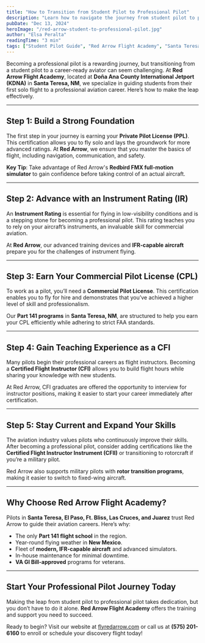 ```yaml
---
title: "How to Transition from Student Pilot to Professional Pilot"
description: "Learn how to navigate the journey from student pilot to professional pilot with this practical guide from Red Arrow Flight Academy. Based in Santa Teresa, NM, Red Arrow offers personalized training to help you achieve your aviation career goals. Start your transition today!"
pubDate: "Dec 13, 2024"
heroImage: "/red-arrow-student-to-professional-pilot.jpg"
author: "Elsa Peralta"
readingTime: "3 min"
tags: ["Student Pilot Guide", "Red Arrow Flight Academy", "Santa Teresa Flight School", "Professional Pilot Training", "El Paso Aviation Careers", "Flight School Tips", "Aviation Career Path", "Santa Teresa Pilot Programs"]
---
```


Becoming a professional pilot is a rewarding journey, but transitioning from a student pilot to a career-ready aviator can seem challenging. At **Red Arrow Flight Academy**, located at **Doña Ana County International Jetport (KDNA)** in **Santa Teresa, NM**, we specialize in guiding students from their first solo flight to a professional aviation career. Here’s how to make the leap effectively.

---

## Step 1: Build a Strong Foundation  
The first step in your journey is earning your **Private Pilot License (PPL)**. This certification allows you to fly solo and lays the groundwork for more advanced ratings. At **Red Arrow**, we ensure that you master the basics of flight, including navigation, communication, and safety.

**Key Tip**: Take advantage of Red Arrow's **Redbird FMX full-motion simulator** to gain confidence before taking control of an actual aircraft.

---

## Step 2: Advance with an Instrument Rating (IR)  
An **Instrument Rating** is essential for flying in low-visibility conditions and is a stepping stone for becoming a professional pilot. This rating teaches you to rely on your aircraft’s instruments, an invaluable skill for commercial aviation.

At **Red Arrow**, our advanced training devices and **IFR-capable aircraft** prepare you for the challenges of instrument flying.

---

## Step 3: Earn Your Commercial Pilot License (CPL)  
To work as a pilot, you’ll need a **Commercial Pilot License**. This certification enables you to fly for hire and demonstrates that you’ve achieved a higher level of skill and professionalism.

Our **Part 141 programs** in **Santa Teresa, NM**, are structured to help you earn your CPL efficiently while adhering to strict FAA standards.

---

## Step 4: Gain Teaching Experience as a CFI  
Many pilots begin their professional careers as flight instructors. Becoming a **Certified Flight Instructor (CFI)** allows you to build flight hours while sharing your knowledge with new students.

At Red Arrow, CFI graduates are offered the opportunity to interview for instructor positions, making it easier to start your career immediately after certification.

---

## Step 5: Stay Current and Expand Your Skills  
The aviation industry values pilots who continuously improve their skills. After becoming a professional pilot, consider adding certifications like the **Certified Flight Instructor Instrument (CFII)** or transitioning to rotorcraft if you’re a military pilot.

Red Arrow also supports military pilots with **rotor transition programs**, making it easier to switch to fixed-wing aircraft.

---

## Why Choose Red Arrow Flight Academy?  
Pilots in **Santa Teresa, El Paso, Ft. Bliss, Las Cruces, and Juarez** trust Red Arrow to guide their aviation careers. Here’s why:  
- The only **Part 141 flight school** in the region.  
- Year-round flying weather in **New Mexico**.  
- Fleet of **modern, IFR-capable aircraft** and advanced simulators.  
- In-house maintenance for minimal downtime.  
- **VA GI Bill-approved** programs for veterans.  

---

## Start Your Professional Pilot Journey Today  
Making the leap from student pilot to professional pilot takes dedication, but you don’t have to do it alone. **Red Arrow Flight Academy** offers the training and support you need to succeed.

Ready to begin? Visit our website at [flyredarrow.com](https://www.flyredarrow.com/) or call us at **(575) 201-6160** to enroll or schedule your discovery flight today!
